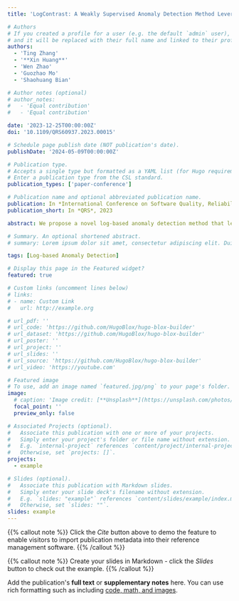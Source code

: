 ```yaml
---
title: 'LogContrast: A Weakly Supervised Anomaly Detection Method Leveraging Contrastive Learning'

# Authors
# If you created a profile for a user (e.g. the default `admin` user), write the username (folder name) here
# and it will be replaced with their full name and linked to their profile.
authors:
  - 'Ting Zhang'
  - '**Xin Huang**'
  - 'Wen Zhao'
  - 'Guozhao Mo'
  - 'Shaohuang Bian'

# Author notes (optional)
# author_notes:
#   - 'Equal contribution'
#   - 'Equal contribution'

date: '2023-12-25T00:00:00Z'
doi: '10.1109/QRS60937.2023.00015'

# Schedule page publish date (NOT publication's date).
publishDate: '2024-05-09T00:00:00Z'

# Publication type.
# Accepts a single type but formatted as a YAML list (for Hugo requirements).
# Enter a publication type from the CSL standard.
publication_types: ['paper-conference']

# Publication name and optional abbreviated publication name.
publication: In *International Conference on Software Quality, Reliability, and Security (QRS)*, 2023
publication_short: In *QRS*, 2023

abstract: We propose a novel log-based anomaly detection method that leverages weakly supervised contrastive learning, named LogContrast. LogContrast aims to address the issues of limited and noisy labeled logs in real-world scenarios. During the training stage, LogContrast first augments the current log feature through dropout. Subsequently, it treats the current log feature and the augmented feature as a positive pair, while treating the current log feature and other log features in the same batch as negative pairs. The objective is to pull the positive pairs closer together and push the negative pairs farther apart, thereby encouraging similar logs to be closer to each other and dissimilar logs to be farther apart in the feature space. The experimental results demonstrate the excellent performance of LogContrast even with limited labeled logs and greater noise resistance compared to fully supervised methods. In addition, we explore the role of semantic features and demonstrate that semantic features have strong adaptability to constantly evolving logs.

# Summary. An optional shortened abstract.
# summary: Lorem ipsum dolor sit amet, consectetur adipiscing elit. Duis posuere tellus ac convallis placerat. Proin tincidunt magna sed ex sollicitudin condimentum.

tags: [Log-based Anomaly Detection]

# Display this page in the Featured widget?
featured: true

# Custom links (uncomment lines below)
# links:
# - name: Custom Link
#   url: http://example.org

# url_pdf: ''
# url_code: 'https://github.com/HugoBlox/hugo-blox-builder'
# url_dataset: 'https://github.com/HugoBlox/hugo-blox-builder'
# url_poster: ''
# url_project: ''
# url_slides: ''
# url_source: 'https://github.com/HugoBlox/hugo-blox-builder'
# url_video: 'https://youtube.com'

# Featured image
# To use, add an image named `featured.jpg/png` to your page's folder.
image:
  # caption: 'Image credit: [**Unsplash**](https://unsplash.com/photos/pLCdAaMFLTE)'
  focal_point: ''
  preview_only: false

# Associated Projects (optional).
#   Associate this publication with one or more of your projects.
#   Simply enter your project's folder or file name without extension.
#   E.g. `internal-project` references `content/project/internal-project/index.md`.
#   Otherwise, set `projects: []`.
projects:
  - example

# Slides (optional).
#   Associate this publication with Markdown slides.
#   Simply enter your slide deck's filename without extension.
#   E.g. `slides: "example"` references `content/slides/example/index.md`.
#   Otherwise, set `slides: ""`.
slides: example
---
```


{{% callout note %}}
Click the _Cite_ button above to demo the feature to enable visitors to import publication metadata into their reference management software.
{{% /callout %}}

{{% callout note %}}
Create your slides in Markdown - click the _Slides_ button to check out the example.
{{% /callout %}}

Add the publication's **full text** or **supplementary notes** here. You can use rich formatting such as including [code, math, and images](https://docs.hugoblox.com/content/writing-markdown-latex/).
